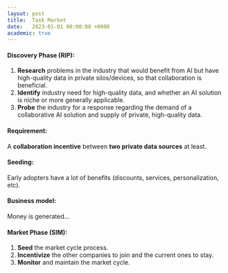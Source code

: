 ```yaml
---
layout: post
title:  Task Market
date:   2023-01-01 00:00:00 +0000
academic: true
---
```


#### Discovery Phase (RIP):
1. **Research** problems in the industry that would benefit from AI but have high-quality data in private silos/devices, so that collaboration is beneficial.
2. **Identify** industry need for high-quality data, and whether an AI solution is niche or more generally applicable.
3. **Probe** the industry for a response regarding the demand of a collaborative AI solution and supply of private, high-quality data.

#### Requirement:
A **collaboration incentive** between **two private data sources** at least.

#### Seeding:
Early adopters have a lot of benefits (discounts, services, personalization, etc).

#### Business model:
Money is generated...


#### Market Phase (SIM):
1. **Seed** the market cycle process.
2. **Incentivize** the other companies to join and the current ones to stay.
3. **Monitor** and maintain the market cycle.